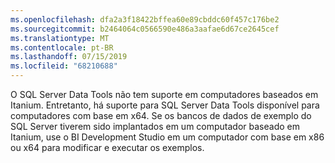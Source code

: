 ```yaml
---
ms.openlocfilehash: dfa2a3f18422bffea60e89cbddc60f457c176be2
ms.sourcegitcommit: b2464064c0566590e486a3aafae6d67ce2645cef
ms.translationtype: MT
ms.contentlocale: pt-BR
ms.lasthandoff: 07/15/2019
ms.locfileid: "68210688"
---
```

O SQL Server Data Tools não tem suporte em computadores baseados em Itanium. Entretanto, há suporte para SQL Server Data Tools disponível para computadores com base em x64. Se os bancos de dados de exemplo do SQL Server tiverem sido implantados em um computador baseado em Itanium, use o BI Development Studio em um computador com base em x86 ou x64 para modificar e executar os exemplos.
